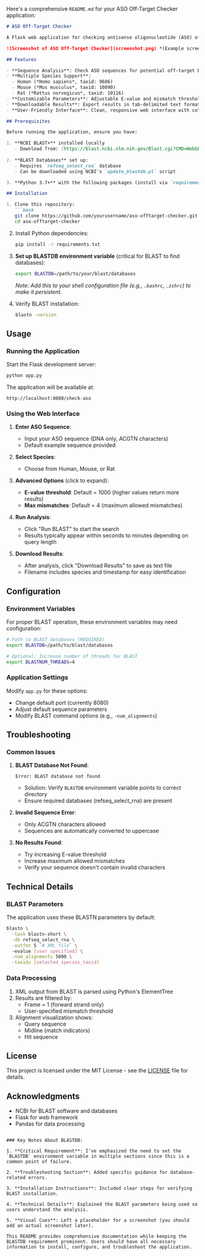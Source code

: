 Here's a comprehensive `README.md` for your ASO Off-Target Checker application:

```markdown
# ASO Off-Target Checker

A Flask web application for checking antisense oligonucleotide (ASO) off-target effects using NCBI BLAST.

![Screenshot of ASO Off-Target Checker](screenshot.png) *(Example screenshot - add your own later)*

## Features

- **Sequence Analysis**: Check ASO sequences for potential off-target binding
- **Multiple Species Support**: 
  - Human (*Homo sapiens*, taxid: 9606)
  - Mouse (*Mus musculus*, taxid: 10090)
  - Rat (*Rattus norvegicus*, taxid: 10116)
- **Customizable Parameters**: Adjustable E-value and mismatch thresholds
- **Downloadable Results**: Export results in tab-delimited text format
- **User-Friendly Interface**: Clean, responsive web interface with collapsible advanced options

## Prerequisites

Before running the application, ensure you have:

1. **NCBI BLAST+** installed locally
   - Download from: [https://blast.ncbi.nlm.nih.gov/Blast.cgi?CMD=Web&PAGE_TYPE=BlastDocs&DOC_TYPE=Download](https://blast.ncbi.nlm.nih.gov/Blast.cgi?CMD=Web&PAGE_TYPE=BlastDocs&DOC_TYPE=Download)
   
2. **BLAST Databases** set up:
   - Requires `refseq_select_rna` database
   - Can be downloaded using NCBI's `update_blastdb.pl` script

3. **Python 3.7+** with the following packages (install via `requirements.txt`)

## Installation

1. Clone this repository:
   ```bash
   git clone https://github.com/yourusername/aso-offtarget-checker.git
   cd aso-offtarget-checker
   ```

2. Install Python dependencies:
   ```bash
   pip install -r requirements.txt
   ```

3. **Set up BLASTDB environment variable** (critical for BLAST to find databases):
   ```bash
   export BLASTDB=/path/to/your/blast/databases
   ```
   *Note: Add this to your shell configuration file (e.g., `.bashrc`, `.zshrc`) to make it persistent.*

4. Verify BLAST installation:
   ```bash
   blastn -version
   ```

## Usage

### Running the Application

Start the Flask development server:
```bash
python app.py
```

The application will be available at:
```
http://localhost:8080/check-aso
```

### Using the Web Interface

1. **Enter ASO Sequence**:
   - Input your ASO sequence (DNA only, ACGTN characters)
   - Default example sequence provided

2. **Select Species**:
   - Choose from Human, Mouse, or Rat

3. **Advanced Options** (click to expand):
   - **E-value threshold**: Default = 1000 (higher values return more results)
   - **Max mismatches**: Default = 4 (maximum allowed mismatches)

4. **Run Analysis**:
   - Click "Run BLAST" to start the search
   - Results typically appear within seconds to minutes depending on query length

5. **Download Results**:
   - After analysis, click "Download Results" to save as text file
   - Filename includes species and timestamp for easy identification

## Configuration

### Environment Variables

For proper BLAST operation, these environment variables may need configuration:

```bash
# Path to BLAST databases (REQUIRED)
export BLASTDB=/path/to/blast/databases

# Optional: Increase number of threads for BLAST
export BLASTNUM_THREADS=4
```

### Application Settings

Modify `app.py` for these options:

- Change default port (currently 8080)
- Adjust default sequence parameters
- Modify BLAST command options (e.g., `-num_alignments`)

## Troubleshooting

### Common Issues

1. **BLAST Database Not Found**:
   ```
   Error: BLAST database not found
   ```
   - Solution: Verify `BLASTDB` environment variable points to correct directory
   - Ensure required databases (refseq_select_rna) are present

2. **Invalid Sequence Error**:
   - Only ACGTN characters allowed
   - Sequences are automatically converted to uppercase

3. **No Results Found**:
   - Try increasing E-value threshold
   - Increase maximum allowed mismatches
   - Verify your sequence doesn't contain invalid characters

## Technical Details

### BLAST Parameters

The application uses these BLASTN parameters by default:
```bash
blastn \
  -task blastn-short \
  -db refseq_select_rna \
  -outfmt 5 `# XML file` \ 
  -evalue [user_specified] \
  -num_alignments 5000 \
  -taxids [selected_species_taxid]
```

### Data Processing

1. XML output from BLAST is parsed using Python's ElementTree
2. Results are filtered by:
   - Frame = 1 (forward strand only)
   - User-specified mismatch threshold
3. Alignment visualization shows:
   - Query sequence
   - Midline (match indicators)
   - Hit sequence

## License

This project is licensed under the MIT License - see the [LICENSE](LICENSE) file for details.

## Acknowledgments

- NCBI for BLAST software and databases
- Flask for web framework
- Pandas for data processing
```

### Key Notes About BLASTDB:

1. **Critical Requirement**: I've emphasized the need to set the `BLASTDB` environment variable in multiple sections since this is a common point of failure.

2. **Troubleshooting Section**: Added specific guidance for database-related errors.

3. **Installation Instructions**: Included clear steps for verifying BLAST installation.

4. **Technical Details**: Explained the BLAST parameters being used so users understand the analysis.

5. **Visual Cues**: Left a placeholder for a screenshot (you should add an actual screenshot later).

This README provides comprehensive documentation while keeping the BLASTDB requirement prominent. Users should have all necessary information to install, configure, and troubleshoot the application.
